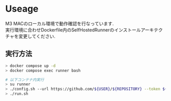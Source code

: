 # Useage
M3 MACのローカル環境で動作確認を行なっています.<br />
実行環境に合わせDockerfile内のSelfHostedRunnerのインストールアーキテクチャを変更してください.

## 実行方法
```bash
> docker compose up -d
> docker compose exec runner bash

# 以下コンテナ内実行
> su runner
> ./config.sh --url https://github.com/${USER}/${REPOSITORY} --token ${TOKEN}
> ./run.sh
```
